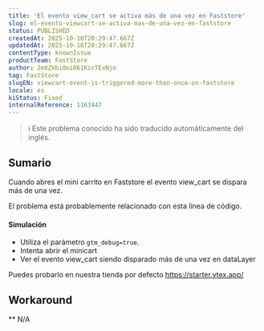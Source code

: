 ```yaml
---
title: 'El evento view_cart se activa más de una vez en Faststore'
slug: el-evento-viewcart-se-activa-mas-de-una-vez-en-faststore
status: PUBLISHED
createdAt: 2025-10-16T20:29:47.667Z
updatedAt: 2025-10-16T20:29:47.667Z
contentType: knownIssue
productTeam: FastStore
author: 2mXZkbi0oi061KicTExNjo
tag: FastStore
slugEN: viewcart-event-is-triggered-more-than-once-on-faststore
locale: es
kiStatus: Fixed
internalReference: 1163447
---
```


>ℹ️ Este problema conocido ha sido traducido automáticamente del inglés.

## Sumario


Cuando abres el mini carrito en Faststore el evento view_cart se dispara más de una vez.

El problema está probablemente relacionado con esta línea de código.


#### Simulación



- Utiliza el parámetro `gtm_debug=true`.
- Intenta abrir el minicart
- Ver el evento view_cart siendo disparado más de una vez en dataLayer

Puedes probarlo en nuestra tienda por defecto https://starter.vtex.app/

## Workaround

**
N/A



